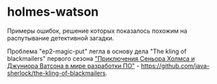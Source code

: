 # holmes-watson
Примеры ошибок, решение которых показалось похожим на распутывание детективной загадки.

Проблема "ep2-magic-put" легла в основу дела "The kling of blackmailers" первого сезона <a href="https://jpoint.ru/talks/3k1gdp5ebuam4qm4skac6y/">"Приключения Сеньора Холмса и Джуниора Ватсона в мире разработки ПО"</a> - https://github.com/java-sherlock/the-kling-of-blackmailers.
